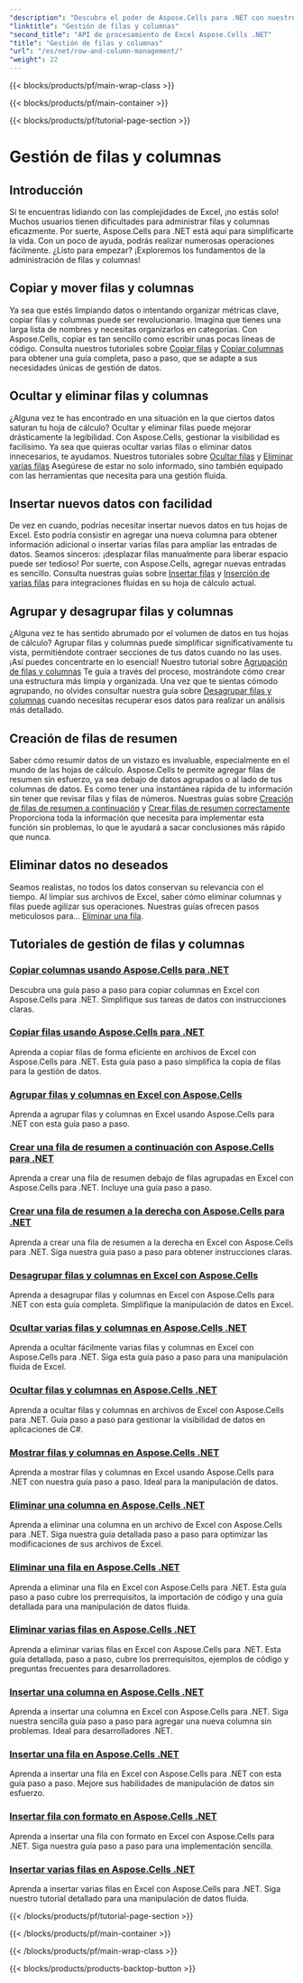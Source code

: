 ```yaml
---
"description": "Descubra el poder de Aspose.Cells para .NET con nuestros tutoriales completos sobre administración de filas y columnas para mejorar sus habilidades de Excel sin esfuerzo."
"linktitle": "Gestión de filas y columnas"
"second_title": "API de procesamiento de Excel Aspose.Cells .NET"
"title": "Gestión de filas y columnas"
"url": "/es/net/row-and-column-management/"
"weight": 22
---
```


{{< blocks/products/pf/main-wrap-class >}}

{{< blocks/products/pf/main-container >}}

{{< blocks/products/pf/tutorial-page-section >}}

# Gestión de filas y columnas

## Introducción

Si te encuentras lidiando con las complejidades de Excel, ¡no estás solo! Muchos usuarios tienen dificultades para administrar filas y columnas eficazmente. Por suerte, Aspose.Cells para .NET está aquí para simplificarte la vida. Con un poco de ayuda, podrás realizar numerosas operaciones fácilmente. ¿Listo para empezar? ¡Exploremos los fundamentos de la administración de filas y columnas!

## Copiar y mover filas y columnas

Ya sea que estés limpiando datos o intentando organizar métricas clave, copiar filas y columnas puede ser revolucionario. Imagina que tienes una larga lista de nombres y necesitas organizarlos en categorías. Con Aspose.Cells, copiar es tan sencillo como escribir unas pocas líneas de código. Consulta nuestros tutoriales sobre [Copiar filas](./copying-rows/) y [Copiar columnas](./copying-columns/) para obtener una guía completa, paso a paso, que se adapte a sus necesidades únicas de gestión de datos.

## Ocultar y eliminar filas y columnas

¿Alguna vez te has encontrado en una situación en la que ciertos datos saturan tu hoja de cálculo? Ocultar y eliminar filas puede mejorar drásticamente la legibilidad. Con Aspose.Cells, gestionar la visibilidad es facilísimo. Ya sea que quieras ocultar varias filas o eliminar datos innecesarios, te ayudamos. Nuestros tutoriales sobre [Ocultar filas](./hide-rows-columns-aspose-cells/) y [Eliminar varias filas](./delete-multiple-rows-aspose-cells/) Asegúrese de estar no solo informado, sino también equipado con las herramientas que necesita para una gestión fluida.

## Insertar nuevos datos con facilidad

De vez en cuando, podrías necesitar insertar nuevos datos en tus hojas de Excel. Esto podría consistir en agregar una nueva columna para obtener información adicional o insertar varias filas para ampliar las entradas de datos. Seamos sinceros: ¡desplazar filas manualmente para liberar espacio puede ser tedioso! Por suerte, con Aspose.Cells, agregar nuevas entradas es sencillo. Consulta nuestras guías sobre [Insertar filas](./insert-row-aspose-cells/) y [Inserción de varias filas](./insert-multiple-rows-aspose-cells/) para integraciones fluidas en su hoja de cálculo actual.

## Agrupar y desagrupar filas y columnas

¿Alguna vez te has sentido abrumado por el volumen de datos en tus hojas de cálculo? Agrupar filas y columnas puede simplificar significativamente tu vista, permitiéndote contraer secciones de tus datos cuando no las uses. ¡Así puedes concentrarte en lo esencial! Nuestro tutorial sobre [Agrupación de filas y columnas](./grouping-rows-and-columns/) Te guía a través del proceso, mostrándote cómo crear una estructura más limpia y organizada. Una vez que te sientas cómodo agrupando, no olvides consultar nuestra guía sobre [Desagrupar filas y columnas](./ungrouping-rows-and-columns/) cuando necesitas recuperar esos datos para realizar un análisis más detallado.

## Creación de filas de resumen

Saber cómo resumir datos de un vistazo es invaluable, especialmente en el mundo de las hojas de cálculo. Aspose.Cells te permite agregar filas de resumen sin esfuerzo, ya sea debajo de datos agrupados o al lado de tus columnas de datos. Es como tener una instantánea rápida de tu información sin tener que revisar filas y filas de números. Nuestras guías sobre [Creación de filas de resumen a continuación](./summary-row-below/) y [Crear filas de resumen correctamente](./summary-row-right/) Proporciona toda la información que necesita para implementar esta función sin problemas, lo que le ayudará a sacar conclusiones más rápido que nunca.

## Eliminar datos no deseados

Seamos realistas, no todos los datos conservan su relevancia con el tiempo. Al limpiar sus archivos de Excel, saber cómo eliminar columnas y filas puede agilizar sus operaciones. Nuestras guías ofrecen pasos meticulosos para... [Eliminar una fila](./delete-row-aspose-cells/).

## Tutoriales de gestión de filas y columnas
### [Copiar columnas usando Aspose.Cells para .NET](./copying-columns/)
Descubra una guía paso a paso para copiar columnas en Excel con Aspose.Cells para .NET. Simplifique sus tareas de datos con instrucciones claras.
### [Copiar filas usando Aspose.Cells para .NET](./copying-rows/)
Aprenda a copiar filas de forma eficiente en archivos de Excel con Aspose.Cells para .NET. Esta guía paso a paso simplifica la copia de filas para la gestión de datos.
### [Agrupar filas y columnas en Excel con Aspose.Cells](./grouping-rows-and-columns/)
Aprenda a agrupar filas y columnas en Excel usando Aspose.Cells para .NET con esta guía paso a paso.
### [Crear una fila de resumen a continuación con Aspose.Cells para .NET](./summary-row-below/)
Aprenda a crear una fila de resumen debajo de filas agrupadas en Excel con Aspose.Cells para .NET. Incluye una guía paso a paso.
### [Crear una fila de resumen a la derecha con Aspose.Cells para .NET](./summary-row-right/)
Aprenda a crear una fila de resumen a la derecha en Excel con Aspose.Cells para .NET. Siga nuestra guía paso a paso para obtener instrucciones claras.
### [Desagrupar filas y columnas en Excel con Aspose.Cells](./ungrouping-rows-and-columns/)
Aprenda a desagrupar filas y columnas en Excel con Aspose.Cells para .NET con esta guía completa. Simplifique la manipulación de datos en Excel.
### [Ocultar varias filas y columnas en Aspose.Cells .NET](./hide-multiple-rows-columns-aspose-cells/)
Aprenda a ocultar fácilmente varias filas y columnas en Excel con Aspose.Cells para .NET. Siga esta guía paso a paso para una manipulación fluida de Excel.
### [Ocultar filas y columnas en Aspose.Cells .NET](./hide-rows-columns-aspose-cells/)
Aprenda a ocultar filas y columnas en archivos de Excel con Aspose.Cells para .NET. Guía paso a paso para gestionar la visibilidad de datos en aplicaciones de C#.
### [Mostrar filas y columnas en Aspose.Cells .NET](./unhide-rows-columns-aspose-cells/)
Aprenda a mostrar filas y columnas en Excel usando Aspose.Cells para .NET con nuestra guía paso a paso. Ideal para la manipulación de datos.
### [Eliminar una columna en Aspose.Cells .NET](./delete-column-aspose-cells/)
Aprenda a eliminar una columna en un archivo de Excel con Aspose.Cells para .NET. Siga nuestra guía detallada paso a paso para optimizar las modificaciones de sus archivos de Excel.
### [Eliminar una fila en Aspose.Cells .NET](./delete-row-aspose-cells/)
Aprenda a eliminar una fila en Excel con Aspose.Cells para .NET. Esta guía paso a paso cubre los prerrequisitos, la importación de código y una guía detallada para una manipulación de datos fluida.
### [Eliminar varias filas en Aspose.Cells .NET](./delete-multiple-rows-aspose-cells/)
Aprenda a eliminar varias filas en Excel con Aspose.Cells para .NET. Esta guía detallada, paso a paso, cubre los prerrequisitos, ejemplos de código y preguntas frecuentes para desarrolladores.
### [Insertar una columna en Aspose.Cells .NET](./insert-column-aspose-cells/)
Aprenda a insertar una columna en Excel con Aspose.Cells para .NET. Siga nuestra sencilla guía paso a paso para agregar una nueva columna sin problemas. Ideal para desarrolladores .NET.
### [Insertar una fila en Aspose.Cells .NET](./insert-row-aspose-cells/)
Aprenda a insertar una fila en Excel con Aspose.Cells para .NET con esta guía paso a paso. Mejore sus habilidades de manipulación de datos sin esfuerzo.
### [Insertar fila con formato en Aspose.Cells .NET](./insert-row-formatting-aspose-cells/)
Aprenda a insertar una fila con formato en Excel con Aspose.Cells para .NET. Siga nuestra guía paso a paso para una implementación sencilla.
### [Insertar varias filas en Aspose.Cells .NET](./insert-multiple-rows-aspose-cells/)
Aprenda a insertar varias filas en Excel con Aspose.Cells para .NET. Siga nuestro tutorial detallado para una manipulación de datos fluida.

{{< /blocks/products/pf/tutorial-page-section >}}

{{< /blocks/products/pf/main-container >}}

{{< /blocks/products/pf/main-wrap-class >}}

{{< blocks/products/products-backtop-button >}}